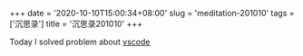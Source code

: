 +++
date = '2020-10-10T15:00:34+08:00'
slug = 'meditation-201010'
tags = ['沉思录']
title = '沉思录201010'
+++

Today I solved problem about [vscode](https://github.com/Gaotianhe/wiki-docs/blob/main/docs/tool/vscode/problem.md#vscode-open-link-with-ctrl--click-instead-of-alt--click)
